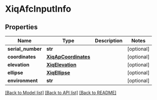 # XiqAfcInputInfo

## Properties
Name | Type | Description | Notes
------------ | ------------- | ------------- | -------------
**serial_number** | **str** |  | [optional] 
**coordinates** | [**XiqApCoordinates**](XiqApCoordinates.md) |  | [optional] 
**elevation** | [**XiqElevation**](XiqElevation.md) |  | [optional] 
**ellipse** | [**XiqEllipse**](XiqEllipse.md) |  | [optional] 
**environment** | **str** |  | [optional] 

[[Back to Model list]](../README.md#documentation-for-models) [[Back to API list]](../README.md#documentation-for-api-endpoints) [[Back to README]](../README.md)


